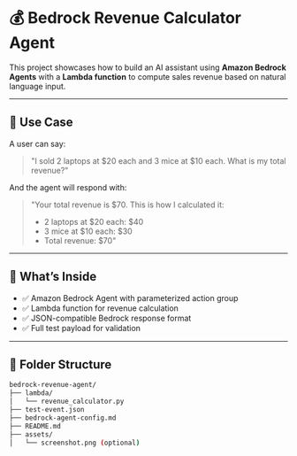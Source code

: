 # 💰 Bedrock Revenue Calculator Agent

This project showcases how to build an AI assistant using **Amazon Bedrock Agents** with a **Lambda function** to compute sales revenue based on natural language input.

---

## 📌 Use Case

A user can say:

> "I sold 2 laptops at $20 each and 3 mice at $10 each. What is my total revenue?"

And the agent will respond with:

> "Your total revenue is $70. This is how I calculated it:
> - 2 laptops at $20 each: $40
> - 3 mice at $10 each: $30
> - Total revenue: $70"

---

## 🧠 What’s Inside

- ✅ Amazon Bedrock Agent with parameterized action group
- ✅ Lambda function for revenue calculation
- ✅ JSON-compatible Bedrock response format
- ✅ Full test payload for validation

---

## 📁 Folder Structure

```bash
bedrock-revenue-agent/
├── lambda/
│   └── revenue_calculator.py
├── test-event.json
├── bedrock-agent-config.md
├── README.md
├── assets/
│   └── screenshot.png (optional)
